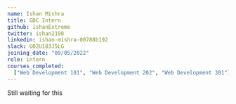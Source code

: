 ```yaml
---
name: Ishan Mishra
title: GDC Intern
github: ishanExtreme
twitter: ishan2198
linkedin: ishan-mishra-00788b192
slack: U02U103J5LG
joining_date: "09/05/2022"
role: intern
courses_completed:
  ["Web Development 101", "Web Development 202", "Web Development 301"]
---
```


Still waiting for this
